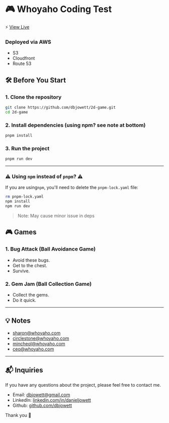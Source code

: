# 🎮 Whoyaho Coding Test

⚡️ [View Live](https://2dgame.danieljowett.com)

### Deployed via AWS

- S3
- Cloudfront
- Route 53

## 🛠️ Before You Start

### 1. Clone the repository

```bash
git clone https://github.com/dbjowett/2d-game.git
cd 2d-game
```

### 2. Install dependencies (using npm? see note at bottom)

```bash
pnpm install
```

### 3. Run the project

```bash
pnpm run dev
```

---

### ⚠️ Using `npm` instead of `pnpm`? ⚠️

If you are using`npm`, you'll need to delete the `pnpm-lock.yaml` file:

```bash
rm pnpm-lock.yaml
npm install
npm run dev
```

> Note: May cause minor issue in deps

## 🎮 Games

### 1. Bug Attack (Ball Avoidance Game)

- Avoid these bugs.
- Get to the chest.
- Survive.

### 2. Gem Jam (Ball Collection Game)

- Collect the gems.
- Do it quick.

---

## 💡 Notes

- sharon@whoyaho.com
- circlestone@whoyaho.com
- mincheol@whoyaho.com
- ceo@whoyaho.com

---

## 📬 Inquiries

If you have any questions about the project, please feel free to contact me.

- Email: [dbjowett@gmail.com](mailto:dbjowett@gmail.com)
- LinkedIn: [linkedin.com/in/danieljowett](https://linkedin.com/in/danieljowett)
- Github: [github.com/dbjowett](https://github.com/dbjowett)

Thank you 🙏
